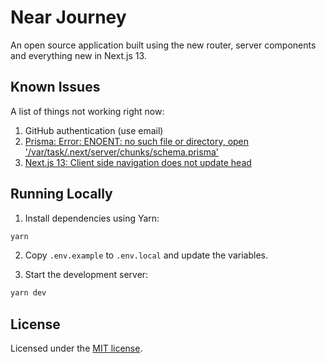 # Near Journey

An open source application built using the new router, server components and everything new in Next.js 13.

## Known Issues

A list of things not working right now:

1. GitHub authentication (use email)
2. [Prisma: Error: ENOENT: no such file or directory, open '/var/task/.next/server/chunks/schema.prisma'](https://github.com/prisma/prisma/issues/16117)
3. [Next.js 13: Client side navigation does not update head](https://github.com/vercel/next.js/issues/42414)

## Running Locally

1. Install dependencies using Yarn:

```sh
yarn
```

2. Copy `.env.example` to `.env.local` and update the variables.

3. Start the development server:

```sh
yarn dev
```

## License

Licensed under the [MIT license](https://github.com/reflexjs/reflex/blob/master/LICENSE).
